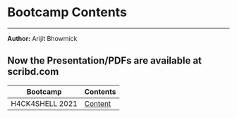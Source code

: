 # Bootcamp Contents
---
**Author:** Arijit Bhowmick

Now the Presentation/PDFs are available at **scribd.com**
---
| Bootcamp | Contents |
|-|-|
| H4CK4SHELL 2021 | [Content](H4CK4SHELL%202021) |

